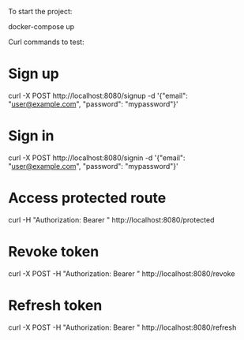 To start the project:

docker-compose up

Curl commands to test:

# Sign up
curl -X POST http://localhost:8080/signup -d '{"email": "user@example.com", "password": "mypassword"}'

# Sign in
curl -X POST http://localhost:8080/signin -d '{"email": "user@example.com", "password": "mypassword"}'

# Access protected route
curl -H "Authorization: Bearer <token>" http://localhost:8080/protected

# Revoke token
curl -X POST -H "Authorization: Bearer <token>" http://localhost:8080/revoke

# Refresh token
curl -X POST -H "Authorization: Bearer <token>" http://localhost:8080/refresh



